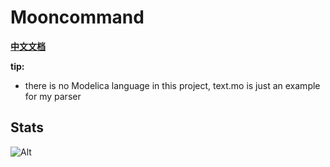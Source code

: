 # Mooncommand

[**中文文档**](https://github.com/Xiaoshasha114/Mooncommand/blob/main/ZH_README.md) 

**tip:**

- there is no Modelica language in this project, text.mo is just an example for my parser

## Stats

![Alt](https://repobeats.axiom.co/api/embed/bfb73b8e83de0f788dd786218febab2c713dc6b4.svg "Repobeats analytics image")
